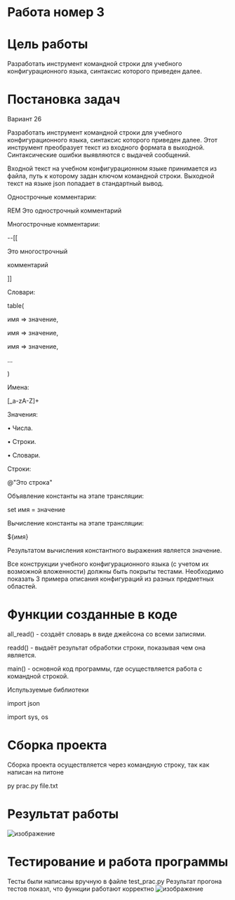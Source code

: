 # Работа номер 3
# Цель работы
Разработать инструмент командной строки для учебного конфигурационного
языка, синтаксис которого приведен далее.
# Постановка задач

Вариант 26


Разработать инструмент командной строки для учебного конфигурационного
языка, синтаксис которого приведен далее. Этот инструмент преобразует текст из
входного формата в выходной. Синтаксические ошибки выявляются с выдачей
сообщений.

Входной текст на учебном конфигурационном языке принимается из
файла, путь к которому задан ключом командной строки. Выходной текст на
языке json попадает в стандартный вывод.

Однострочные комментарии:

REM Это однострочный комментарий

Многострочные комментарии:

--[[

Это многострочный

комментарий

]]

Словари:

table(

 имя => значение,
 
 имя => значение,
 
 имя => значение,
 
 ...
 
)

Имена:

[_a-zA-Z]+

Значения:

• Числа.

• Строки.

• Словари.

Строки:

@"Это строка"

Объявление константы на этапе трансляции:

set имя = значение

Вычисление константы на этапе трансляции:

${имя}

Результатом вычисления константного выражения является значение.

Все конструкции учебного конфигурационного языка (с учетом их
возможной вложенности) должны быть покрыты тестами. Необходимо показать 3
примера описания конфигураций из разных предметных областей.

# Функции созданные в коде

all_read() - создаёт словарь в виде джейсона со всеми записями.

readd() - выдаёт результат обработки строки, показывая чем она является.

main() - основной код программы, где осуществляется работа с командной строкой.

Испульзуемые библиотеки

import json

import sys, os

# Сборка проекта

Сборка проекта осуществляется через командную строку, так как написан на питоне

py prac.py file.txt
# Результат работы
![изображение](https://github.com/user-attachments/assets/8e006c52-c883-4cf4-b723-359e0e3f4394)




# Тестирование и работа программы

Тесты были написаны вручную в файле test_prac.py
Результат прогона тестов показл, что функции работают корректно
![изображение](https://github.com/user-attachments/assets/2a8ba2a4-cdbe-4d71-b2a0-bda8e2eaeff5)
